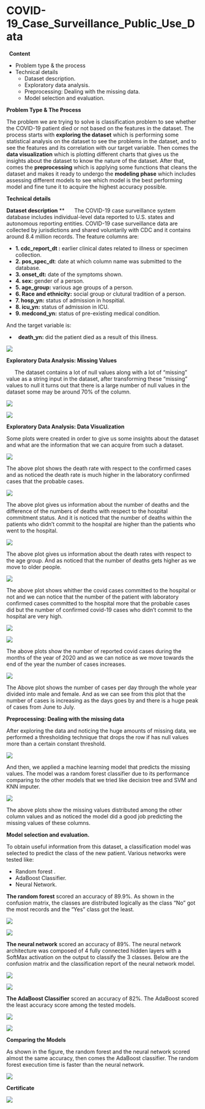 # COVID-19_Case_Surveillance_Public_Use_Data

` `**Content**

- Problem type & the process
- Technical details
  - Dataset description.
  - Exploratory data analysis.
  - Preprocessing: Dealing with the missing data.
  - Model selection and evaluation.

**Problem Type & The Process**

The problem we are trying to solve is classification problem to see whether the COVID-19 patient died or not based on the features in the dataset. The process starts with **exploring the dataset**  which is performing some statistical analysis on the dataset to see the problems in the dataset, and to see the features and its correlation with our target variable. Then comes the **data visualization** which is plotting different charts that gives us the insights about the dataset to know the nature of the dataset. After that, comes the **preprocessing** which is applying some functions that cleans the dataset and makes it ready to undergo the **modeling phase** which includes assessing different models to see which model is the best performing model and fine tune it to acquire the highest accuracy possible. 

**Technical details**

**Dataset description**
**
`	`The COVID-19 case surveillance system database includes individual-level data reported to U.S. states and autonomous reporting entities. COVID-19 case surveillance data are collected by jurisdictions and shared voluntarily with CDC and it contains around 8.4 million records. The feature columns are:

- **1. cdc\_report\_dt :** earlier clinical dates related to illness or specimen collection.
- **2. pos\_spec\_dt**: date at which column name was submitted to the database.
- **3. onset\_dt:** date of the symptoms shown.
- **4. sex:** gender of a person.
- **5. age\_group:** various age groups of a person.
- **6. Race and ethnicity:** social group or clutural tradition of a person.
- **7. hosp\_yn:** status of admission in hospitial.
- **8. icu\_yn:** status of admission in ICU.
- **9. medcond\_yn:** status of pre-existing medical condition.

And the target variable is:

- ` `**death\_yn:** did the patient died as a result of this illness.

![](Aspose.Words.0ab75558-a745-495e-98e4-d536ea588b4b.001.png)

**Exploratory Data Analysis: Missing Values**

`	`The dataset contains a lot of null values along with a lot of “missing” value as a string input in the dataset, after transforming these “missing” values to null it turns out that there is a large number of null values in the dataset some may be around 70% of the column.

![](Aspose.Words.0ab75558-a745-495e-98e4-d536ea588b4b.002.png)

![](Aspose.Words.0ab75558-a745-495e-98e4-d536ea588b4b.003.png)

**Exploratory Data Analysis: Data Visualization**

Some plots were created in order to give us some insights about the dataset and what are the information that we can acquire from such a dataset.

![](Aspose.Words.0ab75558-a745-495e-98e4-d536ea588b4b.004.png)

The above plot shows the death rate with respect to the confirmed cases and as noticed the death rate is much higher in the laboratory confirmed cases that the probable cases.

![](Aspose.Words.0ab75558-a745-495e-98e4-d536ea588b4b.005.png)

The above plot gives us information about the number of deaths and the difference of the numbers of deaths with respect to the hospital commitment status. And it is noticed that the number of deaths within the patients who didn’t commit to the hospital are higher than the patients who went to the hospital.

![](Aspose.Words.0ab75558-a745-495e-98e4-d536ea588b4b.006.png)

The above plot gives us information about the death rates with respect to the age group. And as noticed that the number of deaths gets higher as we move to older people.

![](Aspose.Words.0ab75558-a745-495e-98e4-d536ea588b4b.007.png)

The above plot shows whither the covid cases committed to the hospital or not and we can notice that the number of the patient with laboratory confirmed cases committed to the hospital more that the probable cases did but the number of confirmed covid-19 cases who didn’t commit to the hospital are very high.

![](Aspose.Words.0ab75558-a745-495e-98e4-d536ea588b4b.008.png)

![](Aspose.Words.0ab75558-a745-495e-98e4-d536ea588b4b.009.png)

The above plots show the number of reported covid cases during the months of the year of 2020 and as we can notice as we move towards the end of the year the number of cases increases.

![](time_series.jpg)

The Above plot shows the number of cases per day through the whole year divided into male and female. And as we can see from this plot that the number of cases is increasing as the days goes by and there is a huge peak of cases from June to July.

**Preprocessing: Dealing with the missing data**

After exploring the data and noticing the huge amounts of missing data, we performed a thresholding technique that drops the row if has null values more than a certain constant threshold.

![](Aspose.Words.0ab75558-a745-495e-98e4-d536ea588b4b.003.png)

And then, we applied a machine learning model that predicts the missing values. The model was a random forest classifier due to its performance comparing to the other models that we tried like decision tree and SVM and KNN imputer.

![](Aspose.Words.0ab75558-a745-495e-98e4-d536ea588b4b.010.png)

The above plots show the missing values distributed among the other column values and as noticed the model did a good job predicting the missing values of these columns.

**Model selection and evaluation.**

To obtain useful information from this dataset, a classification model was selected to predict the class of the new patient. Various networks were tested like:
  -	Random forest .
  -	AdaBoost Classifier.
  - Neural Network.

**The random forest** scored an accuracy of 89.9%. As shown in the confusion matrix, the classes are distributed logically as the class “No” got the most records and the “Yes” class got the least.

![](confusion-matrix1.jpg)

![](confusion-matrix2.png)

**The neural network** scored an accuracy of 89%. The neural network architecture was composed of 4 fully connected hidden layers with a SoftMax activation on the output to classify the 3 classes. Below are the confusion matrix and the classification report of the neural network model.

![](confusion-matrix3.png)

![](confusion-matrix4.png)


**The AdaBoost Classifier** scored an accuracy of 82%. The AdaBoost scored the least accuracy score among the tested models. 

![](confusion-matrix5.jpg)

![](confusion-matrix6.png)

**Comparing the Models**

As shown in the figure, the random forest and the neural network scored almost the same accuracy, then comes the AdaBoost classifier.
The random forest execution time is faster than the neural network.

![](comparing.jpg)

**Certificate**

![](machinfy-internship.jpeg)


        
    

